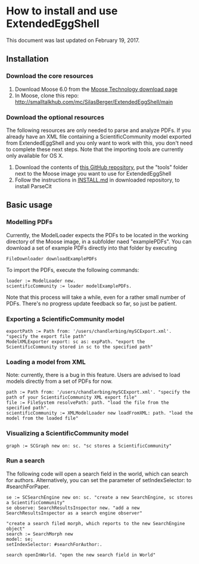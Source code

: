 # How to install and use ExtendedEggShell

This document was last updated on February 19, 2017.

## Installation
### Download the core resources
1. Download Moose 6.0 from the [Moose Technology download page](http://www.moosetechnology.org/#install)
1. In Moose, clone this repo: http://smalltalkhub.com/mc/SilasBerger/ExtendedEggShell/main

### Download the optional resources
The following resources are only needed to parse and analyze PDFs. If you already have an XML file containing a ScientificCommunity model exported from ExtendedEggShell and you only want to work with this, you don't need to complete these next steps. Note that the importing tools are currently only available for OS X.

1. Download the contents of [this GitHub repository](https://github.com/SilasBerger/ExtendedEggShell-tools), put the "tools" folder next to the Moose image you want to use for ExtendedEggShell
1. Follow the instructions in [INSTALL.md](INSTALL.md) in downloaded repository, to install ParseCit
 
## Basic usage
### Modelling PDFs
Currently, the ModelLoader expects the PDFs to be located in the working directory of the Moose image, in a subfolder naed "examplePDFs". You can download a set of example PDFs directly into that folder by executing

```smalltalk
FileDownloader downloadExamplePDFs
```

To import the PDFs, execute the following commands:</br>
```smalltalk
loader := ModelLoader new.
scientificCommunity := loader modelExamplePDFs.
```
Note that this process will take a while, even for a rather small number of PDFs. There's no progress update feedback so far, so just be patient.

### Exporting a ScientificCommunity model
```smalltalk
exportPath := Path from: '/users/chandlerbing/mySCExport.xml'. "specify the export file path"
ModelXMLExporter export: sc as: expPath. "export the ScientificCommunity stored in sc to the specified path"
```
### Loading a model from XML
Note: currently, there is a bug in this feature. Users are advised to load models directly from a set of PDFs for now.

```smalltalk
path := Path from: '/users/chandlerbing/mySCExport.xml'. "specify the path of your ScientificCommunity XML export file"
file := FileSystem resolvePath: path. "load the file from the specified path".
scientificCommunity := XMLModelLoader new loadFromXML: path. "load the model from the loaded file"
```

### Visualizing a ScientificCommunity model
```smalltalk
graph := SCGraph new on: sc. "sc stores a ScientificCommunity"
```

### Run a search
The following code will open a search field in the world, which can search for authors. Alternatively, you can set the parameter of setIndexSelector: to #searchForPaper.

```smalltalk
se := SCSearchEngine new on: sc. "create a new SearchEngine, sc stores a ScientificCommunity"
se observe: SearchResultsInspector new. "add a new SearchResultsInspector as a search engine observer"

"create a search filed morph, which reports to the new SearchEngine object"
search := SearchMorph new
model: se;
setIndexSelector: #searchForAuthor:.

search openInWorld. "open the new search field in World"
```
